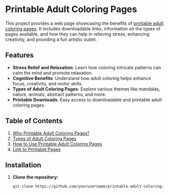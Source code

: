 # Printable Adult Coloring Pages

This project provides a web page showcasing the benefits of <a href=https://freecoloringtherapy.com/printable-adult-coloring-pages/>printable adult coloring pages</a>. It includes downloadable links, information on the types of pages available, and how they can help in relieving stress, enhancing creativity, and providing a fun artistic outlet.

## Features

- **Stress Relief and Relaxation**: Learn how coloring intricate patterns can calm the mind and promote relaxation.
- **Cognitive Benefits**: Understand how adult coloring helps enhance focus, creativity, and motor skills.
- **Types of Adult Coloring Pages**: Explore various themes like mandalas, nature, animals, abstract patterns, and more.
- **Printable Downloads**: Easy access to downloadable and printable adult coloring pages.

## Table of Contents

1. [Why Printable Adult Coloring Pages?](#why-printable-adult-coloring-pages)
2. [Types of Adult Coloring Pages](#types-of-adult-coloring-pages)
3. [How to Use Printable Adult Coloring Pages](#how-to-use-printable-adult-coloring-pages)
4. [Link to Printable Pages](#link-to-printable-pages)

## Installation

1. **Clone the repository:**

   ```bash
   git clone https://github.com/yourusername/printable-adult-coloring-pages.git
